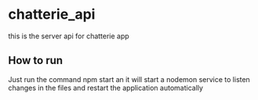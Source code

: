 # chatterie_api
this is the server api for chatterie app


## How to run

Just run the command npm start an it will start a nodemon service to listen changes in the files and restart the application automatically
